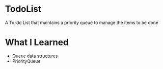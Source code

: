# TodoList
A To-do List that maintains a priority queue to manage the items to be done

# What I Learned

- Queue data structures
- PriorityQueue

